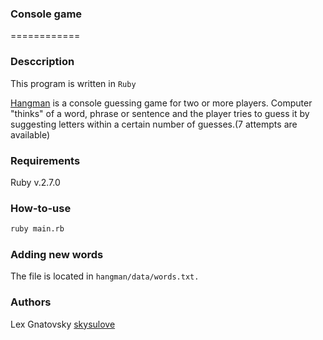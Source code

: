 ### Console game

============

### Desccription

This program is written in `Ruby`

[Hangman](https://en.wikipedia.org/wiki/Hangman_(game)) is a console guessing game for two or more players. Computer "thinks" of a word, 
phrase or sentence and the player tries to guess it by suggesting letters 
within a certain number of guesses.(7 attempts are available)

### Requirements

Ruby v.2.7.0

### How-to-use

```bash
ruby main.rb
```
### Adding new words
The file is located in `hangman/data/words.txt.`

### Authors
Lex Gnatovsky [skysulove](https://github.com/skysulove)
